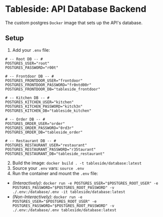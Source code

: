 # Tableside: API Database Backend

The custom postgres `Docker` image that sets up the API's database.

## Setup

1. Add your `.env` file:
```env
# -- Root DB -- #
POSTGRES_USER="root"
POSTGRES_PASSWORD="r00t"

# -- Frontdoor DB -- #
POSTGRES_FRONTDOOR_USER="frontdoor"
POSTGRES_FRONTDOOR_PASSWORD="fr0ntd00r"
POSTGRES_FRONTDOOR_DB="tableside_frontdoor"

# -- Kitchen DB -- #
POSTGRES_KITCHEN_USER="kitchen"
POSTGRES_KITCHEN_PASSWORD="kitch3n"
POSTGRES_KITCHEN_DB="tableside_kitchen"

# -- Order DB -- #
POSTGRES_ORDER_USER="order"
POSTGRES_ORDER_PASSWORD="0rd3r"
POSTGRES_ORDER_DB="tableside_order"

# -- Restaurant DB -- #
POSTGRES_RESTAURANT_USER="restaurant"
POSTGRES_RESTAURANT_PASSWORD="r35taurant"
POSTGRES_RESTAURANT_DB="tableside_restaurant"
```
2. Build the image: `docker build . -t tableside/database:latest`
3. Source your `.env` vars: `source .env`
4. Run the container and mount the `.env` file:
- _(Interactively)_: `docker run -e POSTGRES_USER="$POSTGRES_ROOT_USER" -e POSTGRES_PASSWORD="$POSTGRES_ROOT_PASSWORD" -v ./.env:/database/.env -it tableside/database:latest`
- _(Non-Interactively)_: `docker run -e POSTGRES_USER="$POSTGRES_ROOT_USER" -e POSTGRES_PASSWORD="$POSTGRES_ROOT_PASSWORD" -v ./.env:/database/.env tableside/database:latest`
